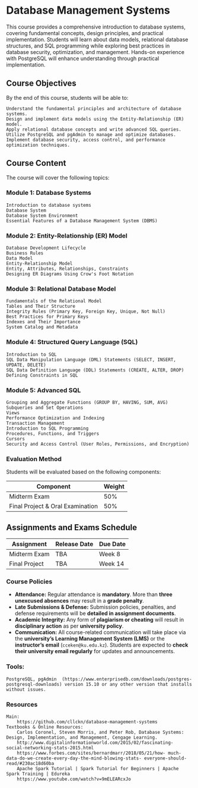# Database Management Systems

This course provides a comprehensive introduction to database systems, covering fundamental concepts, design principles, and practical implementation. Students will learn about data models, relational database structures, and SQL programming while exploring best practices in database security, optimization, and management. Hands-on experience with PostgreSQL will enhance understanding through practical implementation.

## Course Objectives

By the end of this course, students will be able to:

    Understand the fundamental principles and architecture of database systems.
    Design and implement data models using the Entity-Relationship (ER) model.
    Apply relational database concepts and write advanced SQL queries.
    Utilize PostgreSQL and pgAdmin to manage and optimize databases.
    Implement database security, access control, and performance optimization techniques.


## Course Content
The course will cover the following topics:
### Module 1: Database Systems
    Introduction to database systems
    Database System
    Database System Environment
    Essential Features of a Database Management System (DBMS)
### Module 2: Entity-Relationship (ER) Model
    Database Development Lifecycle
    Business Rules
    Data Model
    Entity-Relationship Model
    Entity, Attributes, Relationships, Constraints
    Designing ER Diagrams Using Crow's Foot Notation
### Module 3: Relational Database Model
    Fundamentals of the Relational Model
    Tables and Their Structure
    Integrity Rules (Primary Key, Foreign Key, Unique, Not Null)
    Best Practices for Primary Keys
    Indexes and Their Importance
    System Catalog and Metadata
### Module 4: Structured Query Language (SQL)
    Introduction to SQL 
    SQL Data Manipulation Language (DML) Statements (SELECT, INSERT, UPDATE, DELETE)
    SQL Data Definition Language (DDL) Statements (CREATE, ALTER, DROP)
    Defining Constraints in SQL
### Module 5: Advanced SQL
    Grouping and Aggregate Functions (GROUP BY, HAVING, SUM, AVG)
    Subqueries and Set Operations
    Views
    Performance Optimization and Indexing
    Transaction Management
    Introduction to SQL Programming
    Procedures, Functions, and Triggers
    Cursors
    Security and Access Control (User Roles, Permissions, and Encryption)

### Evaluation Method

Students will be evaluated based on the following components:  

| **Component**                  | **Weight** |
|--------------------------------|-----------|
| Midterm Exam | 50%       |
| Final Project & Oral Examination | 50%       |

## Assignments and Exams Schedule  

| **Assignment**   | **Release Date** | **Due Date**  |
|-----------------|-----------------|--------------|
| Midterm Exam    | TBA              | Week 8      |
| Final Project  | TBA              | Week 14      |


### Course Policies

- **Attendance:** Regular attendance is **mandatory**. More than **three unexcused absences** may result in a **grade penalty**.  
- **Late Submissions & Defense:** Submission policies, penalties, and defense requirements will be **detailed in assignment documents**.  
- **Academic Integrity:** Any form of **plagiarism or cheating** will result in **disciplinary action** as per **university policy**.  
- **Communication:** All course-related communication will take place via the **university’s Learning Management System (LMS)** or the **instructor’s email** (`cceken@ku.edu.kz`). Students are expected to **check their university email regularly** for updates and announcements.  


### Tools:
    PostgreSQL, pgAdmin  (https://www.enterprisedb.com/downloads/postgres-postgresql-downloads) version 15.10 or any other version that installs without issues.

### Resources
    Main:
        https://github.com/cllckn/database-management-systems
    Textbooks & Online Resources:
        Carlos Coronel, Steven Morris, and Peter Rob, Database Systems: Design, Implementation, and Management, Cengage Learning.
        http://www.digitalinformationworld.com/2015/02/fascinating- social-networking-stats-2015.html
        https://www.forbes.com/sites/bernardmarr/2018/05/21/how- much-data-do-we-create-every-day-the-mind-blowing-stats- everyone-should-read/#230ac18d60ba
        Apache Spark Tutorial | Spark Tutorial for Beginners | Apache Spark Training | Edureka
        https://www.youtube.com/watch?v=9mELEARcxJo

    

 
    



